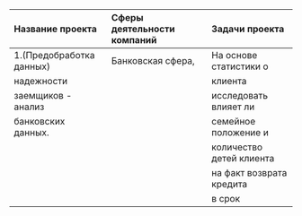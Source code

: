  | Название проекта        | Сферы деятельности компаний | Задачи проекта  | 						
 |:------------------------|:---------------- |:---------------------------|
 |1.(Предобработка данных) |Банковская сфера, |На основе статистики о      |   |Исследование             |кредитование      |платежеспособности          |
 |надежности               |                  |клиента                     |
 |заемщиков - анализ       | 				  |исследовать влияет ли       |
 |банковских данных.       |                  |семейное положение и 	   |
 |						   |                  |количество детей клиента    |
 |						   |                  |на факт возврата кредита    |
 |						   |                  |в срок					   |